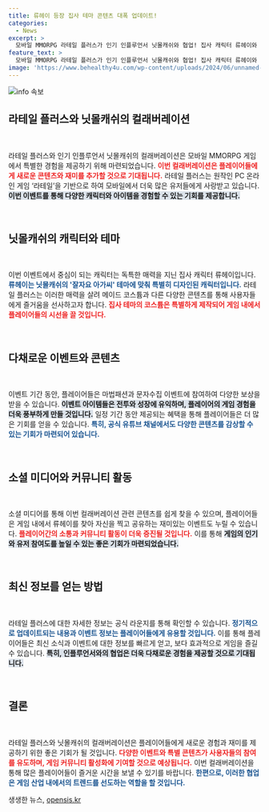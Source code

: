 ```yaml
---
title: 류헤이 등장 집사 테마 콘텐츠 대폭 업데이트!
categories:
  - News
excerpt: >
  모바일 MMORPG 라테일 플러스가 인기 인플루언서 닛몰캐쉬와 협업! 집사 캐릭터 류헤이와 메이드 코스튬 추가, 흥미진진한 이벤트와 특별 영상이 가득! 지금 확인해보세요!
feature_text: >
  모바일 MMORPG 라테일 플러스가 인기 인플루언서 닛몰캐쉬와 협업! 집사 캐릭터 류헤이와 메이드 코스튬 추가, 흥미진진한 이벤트와 특별 영상이 가득! 지금 확인해보세요!
image: 'https://www.behealthy4u.com/wp-content/uploads/2024/06/unnamed-file.png'
---
```


<p><img src="https://www.behealthy4u.com/wp-content/uploads/2024/06/unnamed-file.png" alt="info 속보" /></p>

<h2 data-ke-size="size26">라테일 플러스와 닛몰캐쉬의 컬래버레이션</h2>

<p data-ke-size="size16">&nbsp;</p>

<p>라테일 플러스와 인기 인플루언서 닛몰캐쉬의 컬래버레이션은 모바일 MMORPG 게임에서 특별한 경험을 제공하기 위해 마련되었습니다. <b><span style="color: #ee2323;">이번 컬래버레이션은 플레이어들에게 새로운 콘텐츠와 재미를 추가할 것으로 기대됩니다.</span></b> 라테일 플러스는 원작인 PC 온라인 게임 ‘라테일’을 기반으로 하여 모바일에서 더욱 많은 유저들에게 사랑받고 있습니다. <b><span style="background-color: #21538527;">이번 이벤트를 통해 다양한 캐릭터와 아이템을 경험할 수 있는 기회를 제공합니다.</span></b>  </p>

<p data-ke-size="size16">&nbsp;</p>

<h2 data-ke-size="size26">닛몰캐쉬의 캐릭터와 테마</h2>

<p data-ke-size="size16">&nbsp;</p>

<p>이번 이벤트에서 중심이 되는 캐릭터는 독특한 매력을 지닌 집사 캐릭터 류헤이입니다. <b><span style="color: #1a5490;">류헤이는 닛몰캐쉬의 '잘자요 아가씨' 테마에 맞춰 특별히 디자인된 캐릭터입니다.</span></b> 라테일 플러스는 이러한 매력을 살려 메이드 코스튬과 다른 다양한 콘텐츠를 통해 사용자들에게 즐거움을 선사하고자 합니다. <b><span style="color: #ee2323;">집사 테마의 코스튬은 특별하게 제작되어 게임 내에서 플레이어들의 시선을 끌 것입니다.</span></b></p>

<p data-ke-size="size16">&nbsp;</p>

<h2 data-ke-size="size26">다채로운 이벤트와 콘텐츠</h2>

<p data-ke-size="size16">&nbsp;</p>

<p>이벤트 기간 동안, 플레이어들은 마법패션과 문자수집 이벤트에 참여하여 다양한 보상을 받을 수 있습니다. <b><span style="background-color: #21538527;">이벤트 아이템들은 전투와 성장에 유익하며, 플레이어의 게임 경험을 더욱 풍부하게 만들 것입니다.</span></b> 일정 기간 동안 제공되는 혜택을 통해 플레이어들은 더 많은 기회를 얻을 수 있습니다. <b><span style="color: #1a5490;">특히, 공식 유튜브 채널에서도 다양한 콘텐츠를 감상할 수 있는 기회가 마련되어 있습니다.</span></b> </p>

<p data-ke-size="size16">&nbsp;</p>

<h2 data-ke-size="size26">소셜 미디어와 커뮤니티 활동</h2>

<p data-ke-size="size16">&nbsp;</p>

<p>소셜 미디어를 통해 이번 컬래버레이션 관련 콘텐츠를 쉽게 찾을 수 있으며, 플레이어들은 게임 내에서 류헤이를 찾아 자신을 찍고 공유하는 재미있는 이벤트도 누릴 수 있습니다. <b><span style="color: #ee2323;">플레이어간의 소통과 커뮤니티 활동이 더욱 증진될 것입니다.</span></b> 이를 통해 <b><span style="background-color: #21538527;">게임의 인기와 유저 참여도를 높일 수 있는 좋은 기회가 마련되었습니다.</span></b></p>

<p data-ke-size="size16">&nbsp;</p>

<h2 data-ke-size="size26">최신 정보를 얻는 방법</h2>

<p data-ke-size="size16">&nbsp;</p>

<p>라테일 플러스에 대한 자세한 정보는 공식 라운지를 통해 확인할 수 있습니다. <b><span style="color: #1a5490;">정기적으로 업데이트되는 내용과 이벤트 정보는 플레이어들에게 유용할 것입니다.</span></b> 이를 통해 플레이어들은 최신 소식과 이벤트에 대한 정보를 빠르게 얻고, 보다 효과적으로 게임을 즐길 수 있습니다. <b><span style="background-color: #21538527;">특히, 인플루언서와의 협업은 더욱 다채로운 경험을 제공할 것으로 기대됩니다.</span></b></p>

<p data-ke-size="size16">&nbsp;</p>

<h2 data-ke-size="size26">결론</h2>

<p data-ke-size="size16">&nbsp;</p>

<p>라테일 플러스와 닛몰캐쉬의 컬래버레이션은 플레이어들에게 새로운 경험과 재미를 제공하기 위한 좋은 기회가 될 것입니다. <b><span style="color: #ee2323;">다양한 이벤트와 특별 콘텐츠가 사용자들의 참여를 유도하며, 게임 커뮤니티 활성화에 기여할 것으로 예상됩니다.</span></b> 이번 컬래버레이션을 통해 많은 플레이어들이 즐거운 시간을 보낼 수 있기를 바랍니다. <b><span style="color: #1a5490;">한편으로, 이러한 협업은 게임 산업 내에서의 트렌드를 선도하는 역할을 할 것입니다.</span></b></p>
생생한 뉴스, <a href="https://opensis.kr" rel="dofollow">opensis.kr</a>


